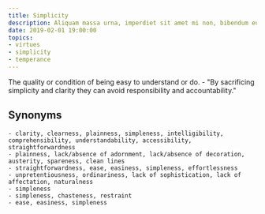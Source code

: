 ```yaml
---
title: Simplicity
description: Aliquam massa urna, imperdiet sit amet mi non, bibendum euismod est.
date: 2019-02-01 19:00:00
topics: 
- virtues
- simplicity
- temperance
---
```


The quality or condition of being easy to understand or do.
	- "By sacrificing simplicity and clarity they can avoid responsibility and accountability."

## Synonyms
	- clarity, clearness, plainness, simpleness, intelligibility, comprehensibility, understandability, accessibility, straightforwardness
	- plainness, lack/absence of adornment, lack/absence of decoration, austerity, spareness, clean lines
	- straightforwardness, ease, easiness, simpleness, effortlessness
	- unpretentiousness, ordinariness, lack of sophistication, lack of affectation, naturalness
	- simpleness
	- simpleness, chasteness, restraint
	- ease, easiness, simpleness


